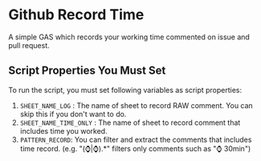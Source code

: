 # Github Record Time

A simple GAS which records your working time commented on issue and pull request.

## Script Properties You Must Set

To run the script, you must set following variables as script properties:

1. `SHEET_NAME_LOG` : The name of sheet to record RAW comment. You can skip this if you don't want to do.
1. `SHEET_NAME_TIME_ONLY` : The name of sheet to record comment that includes time you worked.
1. `PATTERN_RECORD`: You can filter and extract the comments that includes time record. (e.g. "(⌚|:watch:).*" filters only comments such as ":watch: 30min")
